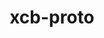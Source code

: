 ---
title: "xcb-proto"
layout: cache
categories: [package, develop-2024-12-29]
meta: {"versions": ["1.17.0"], "compilers": ["gcc@=11.1.0", "gcc@=11.4.0", "gcc@=13.2.0", "gcc@=9.4.0", "oneapi@=2024.2.1"], "oss": ["ubuntu20.04", "ubuntu22.04", "ubuntu24.04"], "platforms": ["linux"], "targets": ["ppc64le", "x86_64_v3"], "stacks": ["data-vis-sdk", "e4s", "e4s-oneapi", "e4s-power", "e4s-rocm-external", "ml-linux-x86_64-rocm", "root"], "num_specs": 9, "num_specs_by_stack": {"e4s-power": 1, "root": 9, "data-vis-sdk": 1, "e4s-rocm-external": 1, "e4s": 3, "e4s-oneapi": 3, "ml-linux-x86_64-rocm": 1}}
spec_details: [{"hash": "2c3lkksayzwwzo3do6zowlkxkajpetcw", "compiler": "gcc@=9.4.0", "versions": ["1.17.0"], "os": "ubuntu20.04", "platform": "linux", "target": "ppc64le", "variants": ["build_system=autotools"], "stacks": ["e4s-power", "root"], "size": "-", "tarball": "https://binaries.spack.io/develop-2024-12-29/build_cache/linux-ubuntu20.04-ppc64le/gcc-9.4.0/xcb-proto-1.17.0/linux-ubuntu20.04-ppc64le-gcc-9.4.0-xcb-proto-1.17.0-2c3lkksayzwwzo3do6zowlkxkajpetcw.spack"}, {"hash": "5tuksse7qltkyv2nnx5trpkgehmyhvep", "compiler": "gcc@=11.1.0", "versions": ["1.17.0"], "os": "ubuntu20.04", "platform": "linux", "target": "x86_64_v3", "variants": ["build_system=autotools"], "stacks": ["data-vis-sdk", "root"], "size": "-", "tarball": "https://binaries.spack.io/develop-2024-12-29/build_cache/linux-ubuntu20.04-x86_64_v3/gcc-11.1.0/xcb-proto-1.17.0/linux-ubuntu20.04-x86_64_v3-gcc-11.1.0-xcb-proto-1.17.0-5tuksse7qltkyv2nnx5trpkgehmyhvep.spack"}, {"hash": "uuzznbwkkndet7uyq5hdwuafcfgh6szq", "compiler": "gcc@=11.4.0", "versions": ["1.17.0"], "os": "ubuntu22.04", "platform": "linux", "target": "x86_64_v3", "variants": ["build_system=autotools"], "stacks": ["e4s-rocm-external", "e4s", "root"], "size": "-", "tarball": "https://binaries.spack.io/develop-2024-12-29/build_cache/linux-ubuntu22.04-x86_64_v3/gcc-11.4.0/xcb-proto-1.17.0/linux-ubuntu22.04-x86_64_v3-gcc-11.4.0-xcb-proto-1.17.0-uuzznbwkkndet7uyq5hdwuafcfgh6szq.spack"}, {"hash": "3ju7b2mdm4qf26jtxv7ninf3743pqk5a", "compiler": "gcc@=11.4.0", "versions": ["1.17.0"], "os": "ubuntu22.04", "platform": "linux", "target": "x86_64_v3", "variants": ["build_system=autotools"], "stacks": ["e4s", "root"], "size": "-", "tarball": "https://binaries.spack.io/develop-2024-12-29/build_cache/linux-ubuntu22.04-x86_64_v3/gcc-11.4.0/xcb-proto-1.17.0/linux-ubuntu22.04-x86_64_v3-gcc-11.4.0-xcb-proto-1.17.0-3ju7b2mdm4qf26jtxv7ninf3743pqk5a.spack"}, {"hash": "latccfw6cftqrfc5y6cadrq4air3quk2", "compiler": "gcc@=11.4.0", "versions": ["1.17.0"], "os": "ubuntu22.04", "platform": "linux", "target": "x86_64_v3", "variants": ["build_system=autotools"], "stacks": ["e4s", "root"], "size": "-", "tarball": "https://binaries.spack.io/develop-2024-12-29/build_cache/linux-ubuntu22.04-x86_64_v3/gcc-11.4.0/xcb-proto-1.17.0/linux-ubuntu22.04-x86_64_v3-gcc-11.4.0-xcb-proto-1.17.0-latccfw6cftqrfc5y6cadrq4air3quk2.spack"}, {"hash": "f4k6zazpxnlh4mvnt6u5dap4pa5f7vpc", "compiler": "oneapi@=2024.2.1", "versions": ["1.17.0"], "os": "ubuntu22.04", "platform": "linux", "target": "x86_64_v3", "variants": ["build_system=autotools"], "stacks": ["e4s-oneapi", "root"], "size": "-", "tarball": "https://binaries.spack.io/develop-2024-12-29/build_cache/linux-ubuntu22.04-x86_64_v3/oneapi-2024.2.1/xcb-proto-1.17.0/linux-ubuntu22.04-x86_64_v3-oneapi-2024.2.1-xcb-proto-1.17.0-f4k6zazpxnlh4mvnt6u5dap4pa5f7vpc.spack"}, {"hash": "ddc5efm3bo2sn6lbvuik45hughlmmme5", "compiler": "oneapi@=2024.2.1", "versions": ["1.17.0"], "os": "ubuntu22.04", "platform": "linux", "target": "x86_64_v3", "variants": ["build_system=autotools"], "stacks": ["e4s-oneapi", "root"], "size": "-", "tarball": "https://binaries.spack.io/develop-2024-12-29/build_cache/linux-ubuntu22.04-x86_64_v3/oneapi-2024.2.1/xcb-proto-1.17.0/linux-ubuntu22.04-x86_64_v3-oneapi-2024.2.1-xcb-proto-1.17.0-ddc5efm3bo2sn6lbvuik45hughlmmme5.spack"}, {"hash": "qwo2xgf2cpt7wp6uvvsstd5chtfiqnhk", "compiler": "oneapi@=2024.2.1", "versions": ["1.17.0"], "os": "ubuntu22.04", "platform": "linux", "target": "x86_64_v3", "variants": ["build_system=autotools"], "stacks": ["e4s-oneapi", "root"], "size": "-", "tarball": "https://binaries.spack.io/develop-2024-12-29/build_cache/linux-ubuntu22.04-x86_64_v3/oneapi-2024.2.1/xcb-proto-1.17.0/linux-ubuntu22.04-x86_64_v3-oneapi-2024.2.1-xcb-proto-1.17.0-qwo2xgf2cpt7wp6uvvsstd5chtfiqnhk.spack"}, {"hash": "hvcx5lb2btkdxoxpcjvuglaqtmccdn6f", "compiler": "gcc@=13.2.0", "versions": ["1.17.0"], "os": "ubuntu24.04", "platform": "linux", "target": "x86_64_v3", "variants": ["build_system=autotools"], "stacks": ["ml-linux-x86_64-rocm", "root"], "size": "-", "tarball": "https://binaries.spack.io/develop-2024-12-29/build_cache/linux-ubuntu24.04-x86_64_v3/gcc-13.2.0/xcb-proto-1.17.0/linux-ubuntu24.04-x86_64_v3-gcc-13.2.0-xcb-proto-1.17.0-hvcx5lb2btkdxoxpcjvuglaqtmccdn6f.spack"}]
---